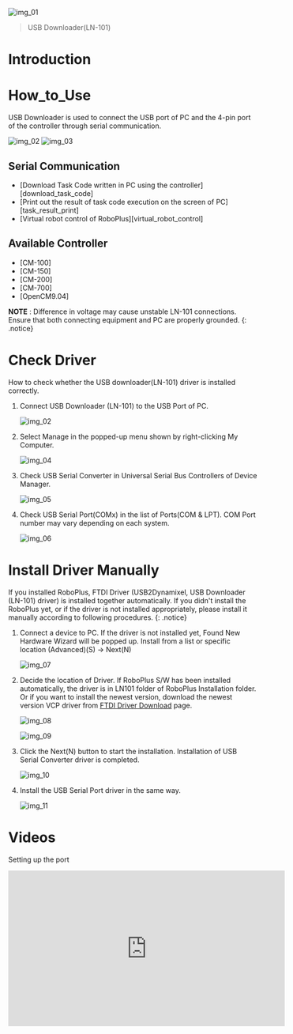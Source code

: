 
![img_01][img_01]

> USB Downloader(LN-101)

# Introduction

# How_to_Use

USB Downloader is used to connect the USB port of PC and the 4-pin port of the controller through serial communication.

![img_02][img_02]
![img_03][img_03]

## Serial Communication

- [Download Task Code written in PC using the controller][download_task_code]
- [Print out the result of task code execution on the screen of PC][task_result_print]
- [Virtual robot control of RoboPlus][virtual_robot_control]

## Available Controller
- [CM-100]
- [CM-150]
- [CM-200]
- [CM-700]
- [OpenCM9.04]

**NOTE** : Difference in voltage may cause unstable LN-101 connections. Ensure that both connecting equipment and PC are properly grounded.
{: .notice}

# Check Driver

How to check whether the USB downloader(LN-101) driver is installed correctly.

1. Connect USB Downloader (LN-101) to the USB Port of PC.

    ![img_02][img_02]

2. Select Manage in the popped-up menu shown by right-clicking My Computer.

    ![img_04][img_04]

3. Check USB Serial Converter in Universal Serial Bus Controllers of Device Manager.

    ![img_05][img_05]

4. Check USB Serial Port(COMx) in the list of Ports(COM & LPT). COM Port number may vary depending on each system.

    ![img_06][img_06]

# Install Driver Manually

If you installed RoboPlus, FTDI Driver (USB2Dynamixel, USB Downloader (LN-101) driver) is installed together automatically. If you didn't install the RoboPlus yet, or if the driver is not installed appropriately, please install it manually according to following procedures.
{: .notice}

1. Connect a device to PC. If the driver is not installed yet, Found New Hardware Wizard will be popped up. Install from a list or specific location (Advanced)(S) -> Next(N)

    ![img_07][img_07]

2. Decide the location of Driver. If RoboPlus S/W has been installed automatically, the driver is in LN101 folder of RoboPlus Installation folder. Or if you want to install the newest version, download the newest version VCP driver from [FTDI Driver Download] page.

    ![img_08][img_08]
    
    ![img_09][img_09]

3. Click the Next(N) button to start the installation. Installation of USB Serial Converter driver is completed.

    ![img_10][img_10]

4. Install the USB Serial Port driver in the same way.

    ![img_11][img_11]


# Videos

Setting up the port
<iframe width="560" height="315" src="https://www.youtube.com/embed/UlD4C1XMsgo" frameborder="0" allowfullscreen></iframe>


[FTDI Driver Download]: http://www.ftdichip.com/Drivers/VCP.htm
[img_01]: /images/parts/ln101.jpg
[img_02]: /images/parts/task_download_01.jpg
[img_03]: /images/parts/ln101_to_cm700.png
[img_04]: /images/parts/ln101_01.png
[img_05]: /images/parts/ln101_02.png
[img_06]: /images/parts/ln101_03.png
[img_07]: /images/parts/ln101_04.png
[img_08]: /images/parts/ln101_05.png
[img_09]: /images/parts/ln101_06.png
[img_10]: /images/parts/ln101_07.png
[img_11]: /images/parts/ln101_08.png
